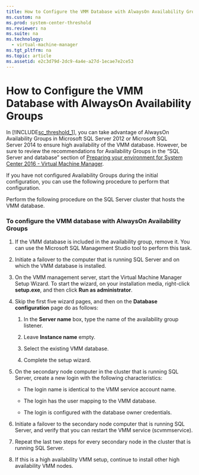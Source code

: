 ```yaml
---
title: How to Configure the VMM Database with AlwaysOn Availability Groups
ms.custom: na
ms.prod: system-center-threshold
ms.reviewer: na
ms.suite: na
ms.technology: 
  - virtual-machine-manager
ms.tgt_pltfrm: na
ms.topic: article
ms.assetid: e2c3d79d-2dc9-4a4e-a27d-1ecae7e2ce53
---
```

# How to Configure the VMM Database with AlwaysOn Availability Groups
In [!INCLUDE[sc_threshold_1](../Token/sc_threshold_1_md.md)], you can take advantage of AlwaysOn Availability Groups in Microsoft SQL Server 2012 or Microsoft SQL Server 2014 to ensure high availability of the VMM database. However, be sure to review the recommendations for Availability Groups in the “SQL Server and database” section of [Preparing your environment for System Center 2016 - Virtual Machine Manager](../Topic/Preparing-your-environment-for-System-Center-2016---Virtual-Machine-Manager.md).

If you have not configured Availability Groups during the initial configuration, you can use the following procedure to perform that configuration.

Perform the following procedure on the SQL Server cluster that hosts the VMM database.

### To configure the VMM database with AlwaysOn Availability Groups

1.  If the VMM database is included in the availability group, remove it. You can use the Microsoft SQL Management Studio tool to perform this task.

2.  Initiate a failover to the computer that is running SQL Server and on which the VMM database is installed.

3.  On the VMM management server, start the Virtual Machine Manager Setup Wizard. To start the wizard, on your installation media, right\-click **setup.exe**, and then click **Run as administrator**.

4.  Skip the first five wizard pages, and then on the **Database configuration** page do as follows:

    1.  In the **Server name** box, type the name of the availability group listener.

    2.  Leave **Instance name** empty.

    3.  Select the existing VMM database.

    4.  Complete the setup wizard.

5.  On the secondary node computer in the cluster that is running SQL Server, create a new login with the following characteristics:

    -   The login name is identical to the VMM service account name.

    -   The login has the user mapping to the VMM database.

    -   The login is configured with the database owner credentials.

6.  Initiate a failover to the secondary node computer that is running SQL Server, and verify that you can restart the VMM service \(scvmmservice\).

7.  Repeat the last two steps for every secondary node in the cluster that is running SQL Server.

8.  If this is a high availability VMM setup, continue to install other high availability VMM nodes.


